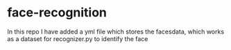# face-recognition

In this repo I have added a yml file which stores the facesdata, which works as a dataset for recognizer.py to identify the face 
